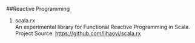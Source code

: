 ##Reactive Programming

1. scala.rx     
An experimental library for Functional Reactive Programming in Scala.     
Project Source: https://github.com/lihaoyi/scala.rx          
